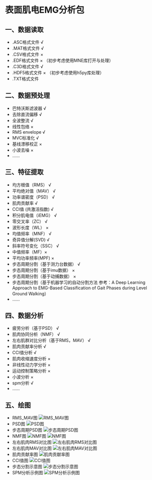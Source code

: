 # 表面肌电EMG分析包
## 一、数据读取
- .ASC格式文件 √
- .MAT格式文件 √
- .CSV格式文件 ×
- .EDF格式文件 × （初步考虑使用MNE库打开与处理）
- .C3D格式文件 √
- .HDF5格式文件 × （初步考虑使用h5py库处理）
- .TXT格式文件
## 二、数据预处理
- 巴特沃斯滤波器 √
- 去除直流偏移 √
- 全波整流 √
- 线性包络 ×
- RMS envelope √
- MVC标准化 √
- 基线漂移校正 ×
- 小波去噪 ×
- ......
## 三、特征提取
- 均方根值（RMS） √
- 平均绝对值（MAV） √
- 功率谱密度（PSD） √
- 肌肉贡献率 √
- CCI值 (共激活指数) √
- 积分肌电值（iEMG） √
- 零交叉率（ZC） √
- 波形长度（WL） ×
- 均值频率（MNF） √
- 奇异值分解(SVD) √
- 斜率符号变化（SSC） √
- 中值频率（MF）×
- 平均功率频率(MPF) ×
- 步态周期分割（基于测力台数据） √
- 步态周期分割（基于imu数据） ×
- 步态周期分割（基于动捕数据） ×
- 步态周期分割（基于机器学习的自动分割方法 参考：A Deep Learning Approach to EMG-Based
Classification of Gait Phases during Level
Ground Walking）
- ......
## 四、数据分析
- 疲劳分析（基于PSD） √
- 肌肉协同分析（NMF） √
- 左右肌群对比分析（基于RMS，MAV） √
- 肌肉贡献率分析 √
- CCI值分析 √
- 肌肉收缩速度分析 ×
- 非线性动力学分析 ×
- 运动控制策略分析 ×
- 小波分析 ×
- spm分析 √
- ......
## 五、绘图
- RMS_MAV图
![RMS_MAV图](https://github.com/Jianghuchengphilip/EMG_Analysis/blob/main/output_img/RMS_MAV_Graph.png "RMS_MAV图")
- PSD图
![PSD图](https://github.com/Jianghuchengphilip/EMG_Analysis/blob/main/output_img/PSD_Graph.png "PSD图")
- 步态周期PSD图
![步态周期PSD图](https://github.com/Jianghuchengphilip/EMG_Analysis/blob/main/output_img/PSD_Per_Cycle_Graph.png "步态周期PSD图")
- NMF图
![NMF图](https://github.com/Jianghuchengphilip/EMG_Analysis/blob/main/output_img/NMF_Bar.png "NMF图")
![NMF图](https://github.com/Jianghuchengphilip/EMG_Analysis/blob/main/output_img/NMF_Line.png "NMF图")
- 左右肌肉RMS对比图
![左右肌肉RMS对比图](https://github.com/Jianghuchengphilip/EMG_Analysis/blob/main/output_img/Left_Right_Muscle_RMS.png "左右肌肉RMS对比图")
- 左右肌肉MAV对比图
![左右肌肉MAV对比图](https://github.com/Jianghuchengphilip/EMG_Analysis/blob/main/output_img/Left_Right_Muscle_MAV.png "左右肌肉MAV对比图")
- 肌肉贡献率图
![肌肉贡献率图](https://github.com/Jianghuchengphilip/EMG_Analysis/blob/main/output_img/Muscle_Contribution_Rate.png "肌肉贡献率图")
- CCI值图
![CCI值图](https://github.com/Jianghuchengphilip/EMG_Analysis/blob/main/output_img/CCI_Values.png "CCI值图")
- 步态分割示意图
![步态分割示意图](https://github.com/Jianghuchengphilip/EMG_Analysis/blob/main/output_img/Gait_Per_Cycle_id_2.png "步态分割示意图")
- SPM分析示例图
![SPM分析示例图](https://github.com/Jianghuchengphilip/EMG_Analysis/blob/main/output_img/LR%20%26%20DR%20SPM%20sEMGUltium%20EMG-%E8%82%A1%E5%86%85%20%E5%B7%A6.png "SPM分析示例图")

